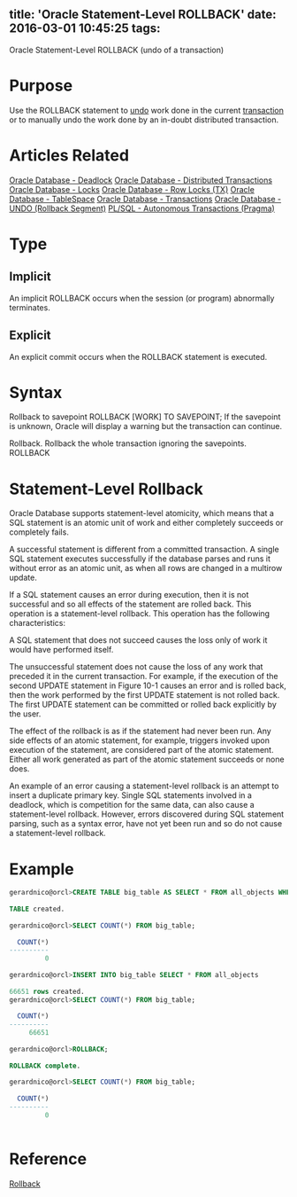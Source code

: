 title: 'Oracle Statement-Level ROLLBACK'
date: 2016-03-01 10:45:25
tags: 
---


Oracle Statement-Level ROLLBACK (undo of a transaction)

# Purpose

Use the ROLLBACK statement to [undo](http://gerardnico.com/wiki/database/oracle/undo) work done in the current [transaction](http://gerardnico.com/wiki/database/oracle/transaction) or to manually undo the work done by an in-doubt distributed transaction.

# Articles Related

[Oracle Database - Deadlock](http://gerardnico.com/wiki/database/oracle/deadlock)
[Oracle Database - Distributed Transactions](http://gerardnico.com/wiki/database/oracle/distributed_transaction)
[Oracle Database - Locks](http://gerardnico.com/wiki/database/oracle/lock)
[Oracle Database - Row Locks (TX)](http://gerardnico.com/wiki/database/oracle/row_lock)
[Oracle Database - TableSpace](http://gerardnico.com/wiki/database/oracle/tablespace)
[Oracle Database - Transactions](http://gerardnico.com/wiki/database/oracle/transaction)
[Oracle Database - UNDO (Rollback Segment)](http://gerardnico.com/wiki/database/oracle/undo)
[PL/SQL - Autonomous Transactions (Pragma)](http://gerardnico.com/wiki/plsql/autonomous_transaction)

# Type

## Implicit

An implicit ROLLBACK occurs when the session (or program) abnormally terminates.

## Explicit

An explicit commit occurs when the ROLLBACK statement is executed.

# Syntax

Rollback to savepoint
ROLLBACK [WORK] TO SAVEPOINT;
If the savepoint is unknown, Oracle will display a warning but the transaction can continue.

Rollback. Rollback the whole transaction ignoring the savepoints.
ROLLBACK

# Statement-Level Rollback

Oracle Database supports statement-level atomicity, which means that a SQL statement is an atomic unit of work and either completely succeeds or completely fails.

A successful statement is different from a committed transaction. A single SQL statement executes successfully if the database parses and runs it without error as an atomic unit, as when all rows are changed in a multirow update.

If a SQL statement causes an error during execution, then it is not successful and so all effects of the statement are rolled back. This operation is a statement-level rollback. This operation has the following characteristics:

A SQL statement that does not succeed causes the loss only of work it would have performed itself.

The unsuccessful statement does not cause the loss of any work that preceded it in the current transaction. For example, if the execution of the second UPDATE statement in Figure 10-1 causes an error and is rolled back, then the work performed by the first UPDATE statement is not rolled back. The first UPDATE statement can be committed or rolled back explicitly by the user.

The effect of the rollback is as if the statement had never been run.
Any side effects of an atomic statement, for example, triggers invoked upon execution of the statement, are considered part of the atomic statement. Either all work generated as part of the atomic statement succeeds or none does.

An example of an error causing a statement-level rollback is an attempt to insert a duplicate primary key. Single SQL statements involved in a deadlock, which is competition for the same data, can also cause a statement-level rollback. However, errors discovered during SQL statement parsing, such as a syntax error, have not yet been run and so do not cause a statement-level rollback.

# Example

``` sql
gerardnico@orcl>CREATE TABLE big_table AS SELECT * FROM all_objects WHERE 1=0;
 
TABLE created.
 
gerardnico@orcl>SELECT COUNT(*) FROM big_table;
 
  COUNT(*)
----------
         0
 
gerardnico@orcl>INSERT INTO big_table SELECT * FROM all_objects
 
66651 rows created.
gerardnico@orcl>SELECT COUNT(*) FROM big_table;
 
  COUNT(*)
----------
     66651
 
gerardnico@orcl>ROLLBACK;
 
ROLLBACK complete.
 
gerardnico@orcl>SELECT COUNT(*) FROM big_table;
 
  COUNT(*)
----------
         0
         
```

# Reference

[Rollback](http://download.oracle.com/docs/cd/B28359_01/server.111/b28286/statements_9021.htm#SQLRF01610)

